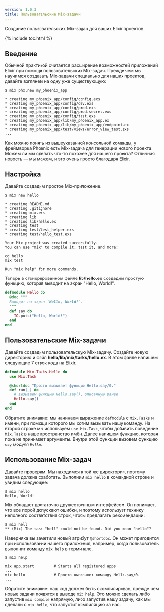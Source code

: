 ```yaml
---
version: 1.0.3
title: Пользовательские Mix-задачи
---
```


Создание пользовательских Mix-задач для ваших Elixir проектов.

{% include toc.html %}

## Введение

Обычной практикой считается расширение возможностей приложений Elixir при помощи пользовательских Mix-задач.
Прежде чем мы научимся создавать Mix-задачи специально для наших проектов, давайте взглянем на одну уже существующую:

```shell
$ mix phx.new my_phoenix_app

* creating my_phoenix_app/config/config.exs
* creating my_phoenix_app/config/dev.exs
* creating my_phoenix_app/config/prod.exs
* creating my_phoenix_app/config/prod.secret.exs
* creating my_phoenix_app/config/test.exs
* creating my_phoenix_app/lib/my_phoenix_app.ex
* creating my_phoenix_app/lib/my_phoenix_app/endpoint.ex
* creating my_phoenix_app/test/views/error_view_test.exs
...
```

Как можно понять из вышеуказанной консольной команды, у фреймворка Phoenix есть Mix-задача для генерации нового проекта.
Можем ли мы сделать что-то похожее для нашего проекта? Отличная новость &mdash; мы можем, и это очень просто благодаря Elixir.

## Настройка

Давайте создадим простое Mix-приложение.

```shell
$ mix new hello

* creating README.md
* creating .gitignore
* creating mix.exs
* creating lib
* creating lib/hello.ex
* creating test
* creating test/test_helper.exs
* creating test/hello_test.exs

Your Mix project was created successfully.
You can use "mix" to compile it, test it, and more:

cd hello
mix test

Run "mix help" for more commands.
```

Теперь в сгенерированном файле **lib/hello.ex** создадим простую функцию, которая выводит на экран "Hello, World!".

```elixir
defmodule Hello do
  @doc """
  Выводит на экран `Hello, World!`.
  """
  def say do
    IO.puts("Hello, World!")
  end
end
```

## Пользовательские Mix-задачи

Давайте создадим пользовательскую Mix-задачу.
Создайте новую директорию и файл **hello/lib/mix/tasks/hello.ex**.
В этом файле напишем следующие 7 строк кода на Elixir.

```elixir
defmodule Mix.Tasks.Hello do
  use Mix.Task

  @shortdoc "Просто вызывает функцию Hello.say/0."
  def run(_) do
    # вызываем функцию Hello.say(), описанную ранее
    Hello.say()
  end
end
```

Обратите внимание: мы начинаем выражение `defmodule` с `Mix.Tasks` и имени, при помощи которого мы хотим вызывать нашу команду.
На второй строке мы используем `use Mix.Task`, чтобы добавить поведение `Mix.Task` в наше пространство имён.
Далее напишем функцию, которая пока не принимает аргументы.
Внутри этой функции вызовем функцию `say` модуля `Hello`.

## Использование Mix-задач

Давайте проверим.
Мы находимся в той же директории, поэтому задача должна сработать.
Выполним `mix hello` в командной строке и увидим следующее:

```shell
$ mix hello
Hello, World!
```

Mix обладает достаточно дружественным интерфейсом.
Он понимает, что все порой допускают ошибки, и поэтому использует технику неполного соответствия строк, чтобы предлагать рекомендации:

```shell
$ mix hell
** (Mix) The task "hell" could not be found. Did you mean "hello"?
```

Наверняка вы заметили новый атрибут `@shortdoc`. Он может пригодится при использовании нашего приложения, например, когда пользователь выполнит команду `mix help` в терминале.

```shell
$ mix help

mix app.start         # Starts all registered apps
...
mix hello             # Просто выполняет команду Hello.say/0.
...
```

Обратите внимание: наш код должен быть скомпилирован, прежде чем новые задачи появятся в выводе `mix help`.
Это можно сделать либо запустив `mix compile` напрямую, либо запустив нашу задачу, как мы сделали с `mix hello`, что запустит компиляцию за нас.
